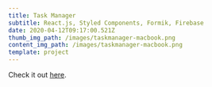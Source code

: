 ```yaml
---
title: Task Manager
subtitle: React.js, Styled Components, Formik, Firebase
date: 2020-04-12T09:17:00.521Z
thumb_img_path: /images/taskmanager-macbook.png
content_img_path: /images/taskmanager-macbook.png
template: project
---
```

Check it out [here](https://task-manager-mrobinsonwebdev.netlify.com/).